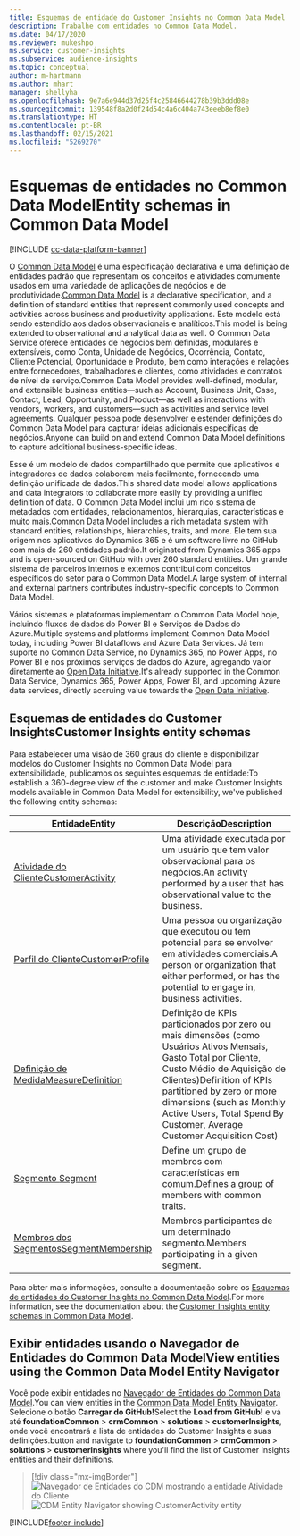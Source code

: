 ```yaml
---
title: Esquemas de entidade do Customer Insights no Common Data Model
description: Trabalhe com entidades no Common Data Model.
ms.date: 04/17/2020
ms.reviewer: mukeshpo
ms.service: customer-insights
ms.subservice: audience-insights
ms.topic: conceptual
author: m-hartmann
ms.author: mhart
manager: shellyha
ms.openlocfilehash: 9e7a6e944d37d25f4c25846644278b39b3ddd08e
ms.sourcegitcommit: 139548f8a2d0f24d54c4a6c404a743eeeb8ef8e0
ms.translationtype: HT
ms.contentlocale: pt-BR
ms.lasthandoff: 02/15/2021
ms.locfileid: "5269270"
---
```

# <a name="entity-schemas-in-common-data-model"></a><span data-ttu-id="f01dc-103">Esquemas de entidades no Common Data Model</span><span class="sxs-lookup"><span data-stu-id="f01dc-103">Entity schemas in Common Data Model</span></span>

[!INCLUDE [cc-data-platform-banner](../includes/cc-data-platform-banner.md)]

<span data-ttu-id="f01dc-104">O [Common Data Model](https://docs.microsoft.com/common-data-model/) é uma especificação declarativa e uma definição de entidades padrão que representam os conceitos e atividades comumente usados em uma variedade de aplicações de negócios e de produtividade.</span><span class="sxs-lookup"><span data-stu-id="f01dc-104">[Common Data Model](https://docs.microsoft.com/common-data-model/) is a declarative specification, and a definition of standard entities that represent commonly used concepts and activities across business and productivity applications.</span></span> <span data-ttu-id="f01dc-105">Este modelo está sendo estendido aos dados observacionais e analíticos.</span><span class="sxs-lookup"><span data-stu-id="f01dc-105">This model is being extended to observational and analytical data as well.</span></span> <span data-ttu-id="f01dc-106">O Common Data Service oferece entidades de negócios bem definidas, modulares e extensíveis, como Conta, Unidade de Negócios, Ocorrência, Contato, Cliente Potencial, Oportunidade e Produto, bem como interações e relações entre fornecedores, trabalhadores e clientes, como atividades e contratos de nível de serviço.</span><span class="sxs-lookup"><span data-stu-id="f01dc-106">Common Data Model provides well-defined, modular, and extensible business entities—such as Account, Business Unit, Case, Contact, Lead, Opportunity, and Product—as well as interactions with vendors, workers, and customers—such as activities and service level agreements.</span></span> <span data-ttu-id="f01dc-107">Qualquer pessoa pode desenvolver e estender definições do Common Data Model para capturar ideias adicionais específicas de negócios.</span><span class="sxs-lookup"><span data-stu-id="f01dc-107">Anyone can build on and extend Common Data Model definitions to capture additional business-specific ideas.</span></span>

<span data-ttu-id="f01dc-108">Esse é um modelo de dados compartilhado que permite que aplicativos e integradores de dados colaborem mais facilmente, fornecendo uma definição unificada de dados.</span><span class="sxs-lookup"><span data-stu-id="f01dc-108">This shared data model allows applications and data integrators to collaborate more easily by providing a unified definition of data.</span></span> <span data-ttu-id="f01dc-109">O Common Data Model inclui um rico sistema de metadados com entidades, relacionamentos, hierarquias, características e muito mais.</span><span class="sxs-lookup"><span data-stu-id="f01dc-109">Common Data Model includes a rich metadata system with standard entities, relationships, hierarchies, traits, and more.</span></span> <span data-ttu-id="f01dc-110">Ele tem sua origem nos aplicativos do Dynamics 365 e é um software livre no GitHub com mais de 260 entidades padrão.</span><span class="sxs-lookup"><span data-stu-id="f01dc-110">It originated from Dynamics 365 apps and is open-sourced on GitHub with over 260 standard entities.</span></span> <span data-ttu-id="f01dc-111">Um grande sistema de parceiros internos e externos contribui com conceitos específicos do setor para o Common Data Model.</span><span class="sxs-lookup"><span data-stu-id="f01dc-111">A large system of internal and external partners contributes industry-specific concepts to Common Data Model.</span></span>

<span data-ttu-id="f01dc-112">Vários sistemas e plataformas implementam o Common Data Model hoje, incluindo fluxos de dados do Power BI e Serviços de Dados do Azure.</span><span class="sxs-lookup"><span data-stu-id="f01dc-112">Multiple systems and platforms implement Common Data Model today, including Power BI dataflows and Azure Data Services.</span></span> <span data-ttu-id="f01dc-113">Já tem suporte no Common Data Service, no Dynamics 365, no Power Apps, no Power BI e nos próximos serviços de dados do Azure, agregando valor diretamente ao [Open Data Initiative](https://www.microsoft.com/open-data-initiative).</span><span class="sxs-lookup"><span data-stu-id="f01dc-113">It's already supported in the Common Data Service, Dynamics 365, Power Apps, Power BI, and upcoming Azure data services, directly accruing value towards the [Open Data Initiative](https://www.microsoft.com/open-data-initiative).</span></span>

## <a name="customer-insights-entity-schemas"></a><span data-ttu-id="f01dc-114">Esquemas de entidades do Customer Insights</span><span class="sxs-lookup"><span data-stu-id="f01dc-114">Customer Insights entity schemas</span></span>

<span data-ttu-id="f01dc-115">Para estabelecer uma visão de 360 graus do cliente e disponibilizar modelos do Customer Insights no Common Data Model para extensibilidade, publicamos os seguintes esquemas de entidade:</span><span class="sxs-lookup"><span data-stu-id="f01dc-115">To establish a 360-degree view of the customer and make Customer Insights models available in Common Data Model for extensibility, we've published the following entity schemas:</span></span>

| <span data-ttu-id="f01dc-116">Entidade</span><span class="sxs-lookup"><span data-stu-id="f01dc-116">Entity</span></span> | <span data-ttu-id="f01dc-117">Descrição</span><span class="sxs-lookup"><span data-stu-id="f01dc-117">Description</span></span> |
|---------|---------|
|[<span data-ttu-id="f01dc-118">Atividade do Cliente</span><span class="sxs-lookup"><span data-stu-id="f01dc-118">CustomerActivity</span></span>](https://docs.microsoft.com/common-data-model/schema/core/applicationcommon/foundationcommon/crmcommon/solutions/customerinsights/customeractivity) | <span data-ttu-id="f01dc-119">Uma atividade executada por um usuário que tem valor observacional para os negócios.</span><span class="sxs-lookup"><span data-stu-id="f01dc-119">An activity performed by a user that has observational value to the business.</span></span> |
|[<span data-ttu-id="f01dc-120">Perfil do Cliente</span><span class="sxs-lookup"><span data-stu-id="f01dc-120">CustomerProfile</span></span>](https://docs.microsoft.com/common-data-model/schema/core/applicationcommon/foundationcommon/crmcommon/solutions/customerinsights/customerprofile) | <span data-ttu-id="f01dc-121">Uma pessoa ou organização que executou ou tem potencial para se envolver em atividades comerciais.</span><span class="sxs-lookup"><span data-stu-id="f01dc-121">A person or organization that either performed, or has the potential to engage in, business activities.</span></span> |
|[<span data-ttu-id="f01dc-122">Definição de Medida</span><span class="sxs-lookup"><span data-stu-id="f01dc-122">MeasureDefinition</span></span>](https://docs.microsoft.com/common-data-model/schema/core/applicationcommon/foundationcommon/crmcommon/solutions/customerinsights/measuredefinition) | <span data-ttu-id="f01dc-123">Definição de KPIs particionados por zero ou mais dimensões (como Usuários Ativos Mensais, Gasto Total por Cliente, Custo Médio de Aquisição de Clientes)</span><span class="sxs-lookup"><span data-stu-id="f01dc-123">Definition of KPIs partitioned by zero or more dimensions (such as Monthly Active Users, Total Spend By Customer, Average Customer Acquisition Cost)</span></span> |
|[<span data-ttu-id="f01dc-124">Segmento </span><span class="sxs-lookup"><span data-stu-id="f01dc-124">Segment</span></span>](https://docs.microsoft.com/common-data-model/schema/core/applicationcommon/foundationcommon/crmcommon/solutions/customerinsights/segment) | <span data-ttu-id="f01dc-125">Define um grupo de membros com características em comum.</span><span class="sxs-lookup"><span data-stu-id="f01dc-125">Defines a group of members with common traits.</span></span> |
|[<span data-ttu-id="f01dc-126">Membros dos Segmentos</span><span class="sxs-lookup"><span data-stu-id="f01dc-126">SegmentMembership</span></span>](https://docs.microsoft.com/common-data-model/schema/core/applicationcommon/foundationcommon/crmcommon/solutions/customerinsights/segmentmembership) | <span data-ttu-id="f01dc-127">Membros participantes de um determinado segmento.</span><span class="sxs-lookup"><span data-stu-id="f01dc-127">Members participating in a given segment.</span></span> |

<span data-ttu-id="f01dc-128">Para obter mais informações, consulte a documentação sobre os [Esquemas de entidades do Customer Insights no Common Data Model](https://docs.microsoft.com/common-data-model/schema/core/applicationcommon/foundationcommon/crmcommon/solutions/customerinsights/overview).</span><span class="sxs-lookup"><span data-stu-id="f01dc-128">For more information, see the documentation about the [Customer Insights entity schemas in Common Data Model](https://docs.microsoft.com/common-data-model/schema/core/applicationcommon/foundationcommon/crmcommon/solutions/customerinsights/overview).</span></span>

## <a name="view-entities-using-the-common-data-model-entity-navigator"></a><span data-ttu-id="f01dc-129">Exibir entidades usando o Navegador de Entidades do Common Data Model</span><span class="sxs-lookup"><span data-stu-id="f01dc-129">View entities using the Common Data Model Entity Navigator</span></span>

<span data-ttu-id="f01dc-130">Você pode exibir entidades no [Navegador de Entidades do Common Data Model](https://microsoft.github.io/CDM/).</span><span class="sxs-lookup"><span data-stu-id="f01dc-130">You can view entities in the [Common Data Model Entity Navigator](https://microsoft.github.io/CDM/).</span></span> <span data-ttu-id="f01dc-131">Selecione o botão **Carregar do GitHub!**</span><span class="sxs-lookup"><span data-stu-id="f01dc-131">Select the **Load from GitHub!**</span></span> <span data-ttu-id="f01dc-132">e vá até **foundationCommon** > **crmCommon** > **solutions** > **customerInsights**, onde você encontrará a lista de entidades do Customer Insights e suas definições.</span><span class="sxs-lookup"><span data-stu-id="f01dc-132">button and navigate to **foundationCommon** > **crmCommon** > **solutions** > **customerInsights** where you'll find the list of Customer Insights entities and their definitions.</span></span>
> [!div class="mx-imgBorder"]
> <span data-ttu-id="f01dc-133">![Navegador de Entidades do CDM mostrando a entidade Atividade do Cliente](media/CDM-entity-navigator.png "Navegador de Entidades do CDM mostrando a entidade Atividade do Cliente")</span><span class="sxs-lookup"><span data-stu-id="f01dc-133">![CDM Entity Navigator showing CustomerActivity entity](media/CDM-entity-navigator.png "CDM Entity Navigator showing CustomerActivity entity")</span></span>


[!INCLUDE[footer-include](../includes/footer-banner.md)]